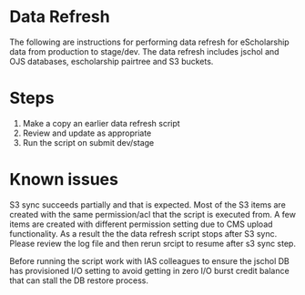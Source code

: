 # Data Refresh

The following are instructions for performing data refresh for eScholarship data from production to stage/dev. The data refresh includes jschol and OJS databases, escholarship pairtree and S3 buckets.

# Steps
1. Make a copy an earlier data refresh script 
2. Review and update as appropriate
3. Run the script on submit dev/stage

# Known issues
S3 sync succeeds partially and that is expected. Most of the S3 items are created with the same permission/acl that the script is executed from. A few items are created with different permission setting due to CMS upload functionality. As a result the the data refresh script stops after S3 sync. Please review the log file and then rerun srcipt to resume after s3 sync step.

Before running the script work with IAS colleagues to ensure the jschol DB has provisioned I/O setting to avoid getting in zero I/O burst credit balance that can stall the DB restore process. 
